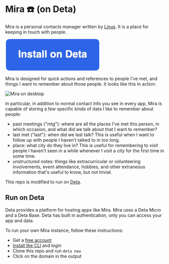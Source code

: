 # Mira ☎️ (on Deta)

Mira is a personal contacts manager written by [Linus](https://github.com/thesephist/mira). It is a place for keeping in touch with people.

[![Install on Deta](install_deta.png)](https://alpha.deta.space/apps/mira)

Mira is designed for quick actions and references to people I've met, and things I want to remember about those people. It looks like this in action:

![Mira on desktop](screenshot.png)

In particular, in addition to normal contact info you see in every app, Mira is capable of storing a few specific kinds of data I like to remember about people:

- past meetings ("mtg"): where are all the places I've met this person, in which occasion, and what did we talk about that I want to remember?
- last met ("last"): when did we last talk? This is useful when I want to follow up with people I haven't talked to in too long.
- place: what city do they live in? This is useful for remembering to visit people I haven't seen in a while whenever I visit a city for the first time in some time.
- unstructured notes: things like extracurricular or volunteering involvements, event attendance, hobbies, and other extraneous information that's useful to know, but not trivial.

This repo is modified to run on [Deta](https://www.deta.sh/). 


## Run on Deta

Deta provides a platform for hosting apps like Mira. Mira uses a Deta Micro and a Deta Base. Deta has built in authentication, only you can access your app and data.

To run your own Mira instance, follow these instructions:

- Get a [free account](https://www.deta.sh/)
- [Install the CLI](https://docs.deta.sh/docs/cli/install) and login
- Clone this repo and run `deta new`
- Click on the domain in the output

